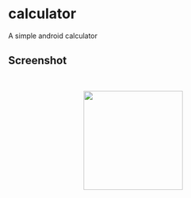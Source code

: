 # calculator
A simple android calculator 

## Screenshot

<br/>
<p align="center">

  <img src="media/screenshot-01.jpg" width="200" />
  
  
</p>

